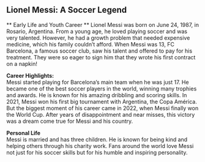 ## Lionel Messi: A Soccer Legend ##
** Early Life and Youth Career **
Lionel Messi was born on June 24, 1987, in Rosario, Argentina. From a young age, he loved playing soccer and was very talented. However, he had a growth problem that needed expensive medicine, which his family couldn’t afford. When Messi was 13, FC Barcelona, a famous soccer club, saw his talent and offered to pay for his treatment. They were so eager to sign him that they wrote his first contract on a napkin!

**Career Highlights:**  
Messi started playing for Barcelona’s main team when he was just 17. He became one of the best soccer players in the world, winning many trophies and awards. He is known for his amazing dribbling and scoring skills. In 2021, Messi won his first big tournament with Argentina, the Copa América. But the biggest moment of his career came in 2022, when Messi finally won the World Cup. After years of disappointment and near misses, this victory was a dream come true for Messi and his country. 

**Personal Life**  
Messi is married and has three children. He is known for being kind and helping others through his charity work. Fans around the world love Messi not just for his soccer skills but for his humble and inspiring personality.
